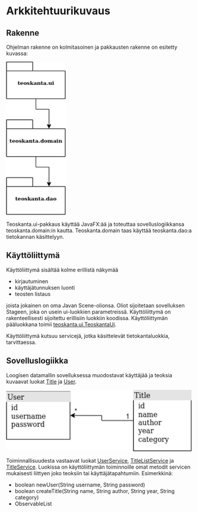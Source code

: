 # Arkkitehtuurikuvaus

## Rakenne

Ohjelman rakenne on kolmitasoinen ja pakkausten rakenne on esitetty kuvassa:

<img src="https://github.com/NuiS4ncE/ot-harjoitustyo/blob/master/Teoskanta/dokumentointi/images/ak1.png" width="160">

Teoskanta.ui-pakkaus käyttää JavaFX:ää ja toteuttaa sovelluslogiikkansa teoskanta.domain:in kautta. Teoskanta.domain taas käyttää teoskanta.dao:a tietokannan käsittelyyn. 

## Käyttöliittymä 

Käyttöliittymä sisältää kolme erillistä näkymää

- kirjautuminen
- käyttäjätunnuksen luonti
- teosten listaus

joista jokainen on oma Javan Scene-olionsa. Oliot sijoitetaan sovelluksen Stageen, joka on 
usein ui-luokkien parametreissä. Käyttöliittymä on rakenteellisesti sijoitettu erillisiin luokkiin koodissa.
Käyttöliittymän pääluokkana toimii [teoskanta.ui.TeoskantaUi](https://github.com/NuiS4ncE/ot-harjoitustyo/blob/master/Teoskanta/src/main/java/teoskanta/ui/TeoskantaUi.java). 

Käyttöliittymä kutsuu servicejä, jotka käsittelevät tietokantaluokkia, tarvittaessa.


## Sovelluslogiikka 

Loogisen datamallin sovelluksessa muodostavat käyttäjää ja teoksia kuvaavat luokat [Title](https://github.com/NuiS4ncE/ot-harjoitustyo/blob/master/Teoskanta/src/main/java/teoskanta/title/Title.java) ja [User](https://github.com/NuiS4ncE/ot-harjoitustyo/blob/master/Teoskanta/src/main/java/teoskanta/user/User.java). 

<img src="https://github.com/NuiS4ncE/ot-harjoitustyo/blob/master/Teoskanta/dokumentointi/images/logicaldatamodel.png" width="500">

Toiminnallisuudesta vastaavat luokat [UserService](https://github.com/NuiS4ncE/ot-harjoitustyo/blob/master/Teoskanta/src/main/java/teoskanta/user/UserService.java), [TitleListService](https://github.com/NuiS4ncE/ot-harjoitustyo/blob/master/Teoskanta/src/main/java/teoskanta/title/TitleListService.java) ja [TitleService](https://github.com/NuiS4ncE/ot-harjoitustyo/blob/master/Teoskanta/src/main/java/teoskanta/title/TitleService.java). Luokissa on käyttöliittymän toiminnoille omat metodit servicen mukaisesti liittyen joko teoksiin tai käyttäjätapahtumiin. 
Esimerkkinä: 
 - boolean newUser(String username, String password)
 - boolean createTitle(String name, String author, String year, String category)
 - ObservableList<Title> getObservableTitles(String category)
 - boolean deleteTitle(Title title)

TitleService ja TitleListService pakkauksessa [teoskanta.title](https://github.com/NuiS4ncE/ot-harjoitustyo/tree/master/Teoskanta/src/main/java/teoskanta/title) käyttävät tietokantaan tallennettuja tietoja pakkauksessa [teoskanta.title.dao](https://github.com/NuiS4ncE/ot-harjoitustyo/tree/master/Teoskanta/src/main/java/teoskanta/title/dao) olevan [DBTitleDaon](https://github.com/NuiS4ncE/ot-harjoitustyo/blob/master/Teoskanta/src/main/java/teoskanta/title/dao/DBTitleDao.java) kautta. 
Pakkauksessa [teoskanta.user](https://github.com/NuiS4ncE/ot-harjoitustyo/tree/master/Teoskanta/src/main/java/teoskanta/user) oleva UserService taas käyttää tietoja pakkauksessa [teoskanta.user.dao](https://github.com/NuiS4ncE/ot-harjoitustyo/tree/master/Teoskanta/src/main/java/teoskanta/user/dao) olevan [DBUserDaon](https://github.com/NuiS4ncE/ot-harjoitustyo/blob/master/Teoskanta/src/main/java/teoskanta/user/dao/DBUserDao.java) kautta. 

<img src="https://github.com/NuiS4ncE/ot-harjoitustyo/blob/master/Teoskanta/dokumentointi/images/classmodel1.png" width="800">
